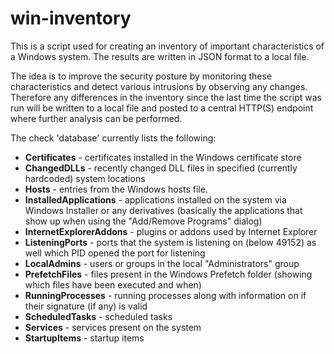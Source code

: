 # win-inventory

This is a script used for creating an inventory of important characteristics of a Windows system. The results are written in JSON format to a local file.

The idea is to improve the security posture by monitoring these characteristics and detect various intrusions by observing any changes. Therefore any differences in the inventory since the last time the script was run will be written to a local file and posted to a central HTTP(S) endpoint where further analysis can be performed.

The check 'database' currently lists the following:
* **Certificates** - certificates installed in the Windows certificate store
* **ChangedDLLs** - recently changed DLL files in specified (currently hardcoded) system locations
* **Hosts** - entries from the Windows hosts file.
* **InstalledApplications** - applications installed on the system via Windows Installer or any derivatives (basically the applications that show up when using the "Add/Remove Programs" dialog)
* **InternetExplorerAddons** - plugins or addons used by Internet Explorer
* **ListeningPorts** - ports that the system is listening on (below 49152) as well which PID opened the port for listening
* **LocalAdmins** - users or groups in the local "Administrators" group
* **PrefetchFiles** - files present in the Windows Prefetch folder (showing which files have been executed and when)
* **RunningProcesses** - running processes along with information on if their signature (if any) is valid
* **ScheduledTasks** - scheduled tasks
* **Services** - services present on the system
* **StartupItems** - startup items

